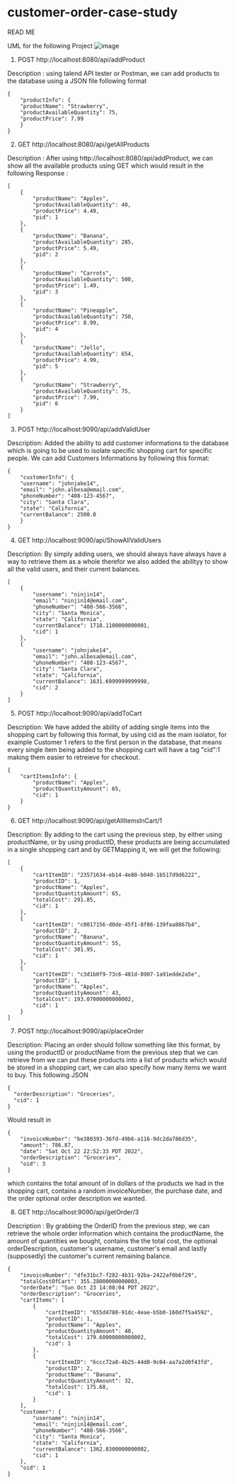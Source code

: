 # customer-order-case-study
READ ME

UML for the following Project
![image](https://user-images.githubusercontent.com/107880782/197141984-046080f2-991e-4aee-ba52-712b875c2a31.png)

1. POST http://localhost:8080/api/addProduct

Description : using talend API tester or Postman, we can add products to the database using a JSON file following format
```
{
    "productInfo": {
    "productName": "Strawberry",
    "productAvailableQuantity": 75,
    "productPrice": 7.99
    }
}
```

2. GET  http://localhost:8080/api/getAllProducts

Description : After using http://localhost:8080/api/addProduct, we can show all the available products using GET which would result in the following
Response : 
```
[
    {
        "productName": "Apples",
        "productAvailableQuantity": 40,
        "productPrice": 4.49,
        "pid": 1
    },
    {
        "productName": "Banana",
        "productAvailableQuantity": 285,
        "productPrice": 5.49,
        "pid": 2
    },
    {
        "productName": "Carrots",
        "productAvailableQuantity": 500,
        "productPrice": 1.49,
        "pid": 3
    },
    {
        "productName": "Pineapple",
        "productAvailableQuantity": 750,
        "productPrice": 8.99,
        "pid": 4
    },
    {
        "productName": "Jello",
        "productAvailableQuantity": 654,
        "productPrice": 4.99,
        "pid": 5
    },
    {
        "productName": "Strawberry",
        "productAvailableQuantity": 75,
        "productPrice": 7.99,
        "pid": 6
    }
]
```

3. POST http://localhost:9090/api/addValidUser

Description: Added the ability to add customer informations to the database which is going to be used to isolate specific shopping cart for specific people.
We can add Customers Informations by following this format:

```
{
    "customerInfo": {
    "username": "johnjake14",
    "email": "john.albesa@email.com",
    "phoneNumber": "408-123-4567",
    "city": "Santa Clara",
    "state": "California",
    "currentBalance": 2500.0
    }
}
```

4. GET http://localhost:9090/api/ShowAllValidUsers

Description: By simply adding users, we should always have always have a way to retrieve them as a whole therefor we also added the abilityy to show all the valid users, and their current balances.

```
[
    {
        "username": "ninjin14",
        "email": "ninjin14@email.com",
        "phoneNumber": "408-566-3566",
        "city": "Santa Monica",
        "state": "California",
        "currentBalance": 1718.1100000000001,
        "cid": 1
    },
    {
        "username": "johnjake14",
        "email": "john.albesa@email.com",
        "phoneNumber": "408-123-4567",
        "city": "Santa Clara",
        "state": "California",
        "currentBalance": 1631.6999999999998,
        "cid": 2
    }
]
```

5. POST http://localhost:9090/api/addToCart

Description: We have added the ability of adding single items into the shopping cart by following this format, by using cid as the main isolator, for example Customer 1 refers to the first person in the database, that means every single item being added to the shopping cart will have a tag "cid":1 making them easier to retreieve for checkout.

```
{
    "cartItemsInfo": {
        "productName": "Apples",
        "productQuantityAmount": 65, 
        "cid": 1
    }
}
```

6. GET http://localhost:9090/api/getAllItemsInCart/1

Description: By adding to the cart using the previous step, by either using productName, or by using productID, these products are being accumulated in a single shopping cart and by GETMapping it, we will get the following:

```
[
    {
        "cartItemID": "23571634-eb14-4e80-b040-1b517d9d6222",
        "productID": 1,
        "productName": "Apples",
        "productQuantityAmount": 65,
        "totalCost": 291.85,
        "cid": 1
    },
    {
        "cartItemID": "c0017156-d0de-45f1-8f86-139faa8867b4",
        "productID": 2,
        "productName": "Banana",
        "productQuantityAmount": 55,
        "totalCost": 301.95,
        "cid": 1
    },
    {
        "cartItemID": "c3d1b0f9-73c6-481d-8907-1a91edde2a5e",
        "productID": 1,
        "productName": "Apples",
        "productQuantityAmount": 43,
        "totalCost": 193.07000000000002,
        "cid": 1
    }
]
```

7. POST http://localhost:9090/api/placeOrder


Description: Placing an order should follow something like this format, by using the productID or productName from the previous step that we can retrieve from
we can put these products into a list of products which would be stored in a shopping cart, we can also specify how many items we want to buy.
This following JSON
```
{
  "orderDescription": "Groceries",
  "cid": 1
}
```

Would result in 

```
{
    "invoiceNumber": "be380393-36fd-49b6-a116-9dc2da786d35",
    "amount": 786.87,
    "date": "Sat Oct 22 22:52:33 PDT 2022",
    "orderDescription": "Groceries",
    "oid": 3
}
```
which contains the total amount of in dollars of the products we had in the shopping cart, contains a random invoiceNumber, the purchase date, and the order optional order description we wanted.

8. GET http://localhost:9090/api/getOrder/3

Description : By grabbing the OrderID from the previous step, we can retrieve the whole order information which contains the productName, the amount of quantities we bought, contains the the total cost, the optional orderDescription, customer's username, customer's email and lastly (supposedly) the customer's current remaining balance.

```
{
    "invoiceNumber": "dfe31bc7-f282-4b31-92ba-2422af0b6f29",
    "totalCostOfCart": 355.28000000000003,
    "orderDate": "Sun Oct 23 14:08:04 PDT 2022",
    "orderDescription": "Groceries",
    "cartItems": [
        {
            "cartItemID": "655d4780-91dc-4eae-b5b0-160d7f5a4592",
            "productID": 1,
            "productName": "Apples",
            "productQuantityAmount": 40,
            "totalCost": 179.60000000000002,
            "cid": 1
        },
        {
            "cartItemID": "6ccc72a8-4b25-44d0-9c04-aa7a2d0f43fd",
            "productID": 2,
            "productName": "Banana",
            "productQuantityAmount": 32,
            "totalCost": 175.68,
            "cid": 1
        }
    ],
    "customer": {
        "username": "ninjin14",
        "email": "ninjin14@email.com",
        "phoneNumber": "408-566-3566",
        "city": "Santa Monica",
        "state": "California",
        "currentBalance": 1362.8300000000002,
        "cid": 1
    },
    "oid": 1
}
```
